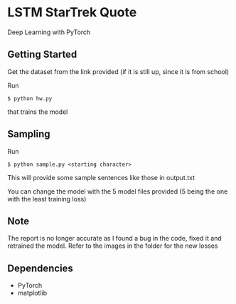 # LSTM StarTrek Quote
Deep Learning with PyTorch
## Getting Started
Get the dataset from the link provided (if it is still up, since it is from school)

Run
```
$ python hw.py
```
that trains the model

## Sampling
Run 
```
$ python sample.py <starting character>
```
This will provide some sample sentences like those in output.txt

You can change the model with the 5 model files provided (5 being the one with the least training loss)

## Note
The report is no longer accurate as I found a bug in the code, fixed it and retrained the model. Refer to the images in the folder for the new losses

## Dependencies
* PyTorch
* matplotlib